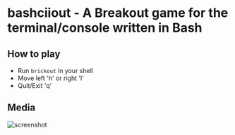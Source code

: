 # bashciiout - A Breakout game for the terminal/console written in Bash


## How to play

- Run `brickout` in your shell
- Move left 'h' or right 'l'
- Quit/Exit 'q'

## Media

![screenshot]()
